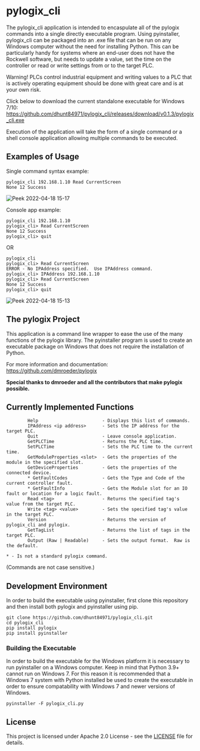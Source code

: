 # pylogix_cli

The pylogix_cli application is intended to encaspulate all of the pylogix commands into a single directly executable program.  Using pyinstaller, pylogix_cli can be packaged into an .exe file that can be run on any Windows computer without the need for installing Python.  This can be particularly
handy for systems where an end-user does not have the Rockwell software, but needs to update a value, set the time on the controller or read or write settings from or to the target PLC.

Warning!  PLCs control industrial equipment and writing values to a PLC that is actively operating equipment should be done with great care and is at your own risk.

Click below to download the current standalone executable for Windows 7/10:<br/>
https://github.com/dhunt84971/pylogix_cli/releases/download/v0.1.3/pylogix_cli.exe 


Execution of the application will take the form of a single command or a shell console application allowing multiple commands to be executed.

## Examples of Usage
Single command syntax example:
```
pylogix_cli 192.168.1.10 Read CurrentScreen
None 12 Success
```
![Peek 2022-04-18 15-17](https://user-images.githubusercontent.com/674065/163863258-3edac336-dc3b-4469-b1a2-660256805834.gif)


Console app example:
```
pylogix_cli 192.168.1.10
pylogix_cli> Read CurrentScreen
None 12 Success
pylogix_cli> quit
```

OR
```
pylogix_cli
pylogix_cli> Read CurrentScreen
ERROR - No IPAddress specified.  Use IPAddress command.
pylogix_cli> IPAddress 192.168.1.10
pylogix_cli> Read CurrentScreen
None 12 Success
pylogix_cli> quit
```
![Peek 2022-04-18 15-13](https://user-images.githubusercontent.com/674065/163862795-0810d192-76c8-40b5-a798-819640d2ef5f.gif)



## The pylogix Project
This application is a command line wrapper to ease the use of the many functions of the pylogix library.  The pyinstaller program is used to create an executable package on Windows that does not require the installation of Python.

For more information and documentation:
https://github.com/dmroeder/pylogix

**Special thanks to dmroeder and all the contributors that make pylogix possible.**

## Currently Implemented Functions
```
        Help                        - Displays this list of commands.
        IPAddress <ip address>      - Sets the IP address for the target PLC.
        Quit                        - Leave console application.
        GetPLCTime                  - Returns the PLC time.
        SetPLCTime                  - Sets the PLC time to the current time.
        GetModuleProperties <slot>  - Gets the properties of the module in the specified slot.
        GetDeviceProperties         - Gets the properties of the connected device.
        * GetFaultCodes             - Gets the Type and Code of the current controller fault.
        * GetFaultInfo              - Gets the Module slot for an IO fault or location for a logic fault.
        Read <tag>                  - Returns the specified tag's value from the target PLC.
        Write <tag> <value>         - Sets the specified tag's value in the target PLC.
        Version                     - Returns the version of pylogix_cli and pylogix.
        GetTagList                  - Returns the list of tags in the target PLC.
        Output (Raw | Readable)     - Sets the output format.  Raw is the default.     

* - Is not a standard pylogix command.
```
(Commands are not case sensitive.)



## Development Environment
In order to build the executable using pyinstaller, first clone this repository and then install both pylogix and pyinstaller using pip.

```
git clone https://github.com/dhunt84971/pylogix_cli.git
cd pylogix_cli
pip install pylogix
pip install pyinstaller
```

### Building the Executable
In order to build the executable for the Windows platform it is necessary to run pyinstaller on a Windows computer.  Keep in mind that Python 3.9+ cannot run on Windows 7.  For this reason it is recommended that a Windows 7 system with Python installed be used to create the executable in order to ensure compatability with Windows 7 and newer versions of Windows.
 
```
pyinstaller -F pylogix_cli.py
```

## License

This project is licensed under Apache 2.0 License - see the [LICENSE](LICENSE.txt) file for details.

